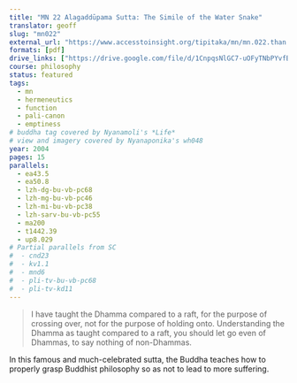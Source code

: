 ```yaml
---
title: "MN 22 Alagaddūpama Sutta: The Simile of the Water Snake"
translator: geoff
slug: "mn022"
external_url: "https://www.accesstoinsight.org/tipitaka/mn/mn.022.than.html"
formats: [pdf]
drive_links: ["https://drive.google.com/file/d/1CnpqsNlGC7-uOFyTNbPYvfBAxJVL4MJG/view?usp=drivesdk"]
course: philosophy
status: featured
tags:
  - mn
  - hermeneutics
  - function
  - pali-canon
  - emptiness
# buddha tag covered by Nyanamoli's *Life*
# view and imagery covered by Nyanaponika's wh048
year: 2004
pages: 15
parallels:
  - ea43.5
  - ea50.8
  - lzh-dg-bu-vb-pc68
  - lzh-mg-bu-vb-pc46
  - lzh-mi-bu-vb-pc38
  - lzh-sarv-bu-vb-pc55
  - ma200
  - t1442.39
  - up8.029
# Partial parallels from SC
#  - cnd23
#  - kv1.1
#  - mnd6
#  - pli-tv-bu-vb-pc68
#  - pli-tv-kd11
---
```


> I have taught the Dhamma compared to a raft, for the purpose of crossing over, not for the purpose of holding onto. Understanding the Dhamma as taught compared to a raft, you should let go even of Dhammas, to say nothing of non-Dhammas.


In this famous and much-celebrated sutta, the Buddha teaches how to properly grasp Buddhist philosophy so as not to lead to more suffering.

